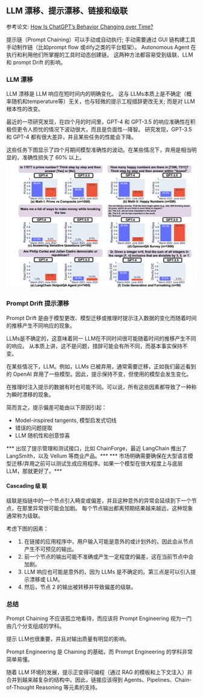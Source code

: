 ## LLM 漂移、提示漂移、链接和级联

参考论文: [How Is ChatGPT’s Behavior Changing over Time?](https://arxiv.org/pdf/2307.09009)

提示链（Prompt Chaining）可以手动或自动执行;
手动需要通过 GUI 链构建工具手动制作链（比如prompt flow 或dify之类的平台框架）。
Autonomous Agent 在执行和利用他们所掌握的工具时动态创建链。
这两种方法都容易受到级联、LLM 和 prompt Drift 的影响。


### LLM 漂移

LLM 漂移是 LLM 响应在短时间内的明确变化。
这与 LLMs本质上是不确定（概率随机和temperature等）无关，也与轻微的提示工程措辞更改无关;
而是对 LLM根本性的改变。

最近的一项研究发现，在四个月的时间里，GPT-4 和 GPT-3.5 的响应准确性在积极但更令人担忧的情况下波动很大，而且是负面性--降智。
研究发现，GPT-3.5 和 GPT-4 都有很大差异，并且某些任务的性能会下降。

这些任务下图显示了四个月期间模型准确性的波动。在某些情况下，弃用是相当明显的，准确性损失了 60% 以上。
![](./LLM&PromptDrift/LLM_Drift.webp)


### Prompt Drift 提示漂移

Prompt Drift 是由于模型更改、模型迁移或推理时提示注入数据的变化而随着时间的推移产生不同响应的现象。

LLMs是不确定的，这意味着同一 LLM在不同时间很可能随着时间的推移产生不同的响应。
从本质上讲，这不是问题，措辞可能会有所不同，而基本事实保持不变。

在某些情况下，LLM。例如，LLMs 已被弃用，通常需要迁移，正如我们最近看到的 OpenAI 弃用了一些模型。因此，提示保持不变，但使用的模型会发生变化。

在推理时注入提示的数据有时也可能不同。可以说，所有这些因素都导致了一种称为瞬时漂移的现象。

简而言之，提示偏差可能由以下原因引起：
- Model-inspired tangents, 模型启发式切线
- 错误的问题提取
- LLM 随机性和创意惊喜


*** 出现了提示管理和测试接口，比如 ChainForge，最近 LangChain 推出了 LangSmith，以及 Vellum 等商业产品。***
*** 市场明确需要确保在大型语言模型迁移/弃用之前可以测试生成应用程序。如果一个模型在很大程度上与底层 LLM，那就更好了。***

#### Cascading 级 联

级联是指链中的一个节点引入畸变或偏差，并且这种意外的异常会延续到下一个节点，在那里异常很可能会加剧。
每个节点输出都离预期结果越来越远，这种现象通常称为级联。

考虑下图的因素：

- 1. 在链接的应用程序中，用户输入可能是意外的或计划外的，因此会从节点产生不可预见的输出。
- 2. 前一个节点的输出可能不准确或产生一定程度的偏差，这在当前节点中会加剧。
- 3. LLM 响应也可能是意外的，因为 LLMs 是不确定的。第三点是可以引入提示漂移或 LLM。
- 4. 然后，节点 2 的输出被转移并导致偏差的级联。

### 总结

Prompt Chaining 不应该孤立地看待，而应该将 Prompt Engineering 视为一门由几个分支组成的学科。

提示 LLM也很重要，并且对输出质量有明显的影响。

Prompt Engineering 是 Chaining 的基础，而 Prompt Engineering 的学科非常简单易懂。

随着 LLM 环境的发展，提示正变得可编程（通过 RAG 的模板和上下文注入）并合并到越来越复杂的结构中。因此，链接应该得到 Agents、Pipelines、Chain-of-Thought Reasoning 等元素的支持。

